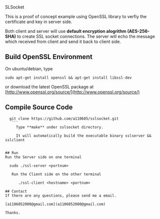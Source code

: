 SLSocket

This is a proof of concept example using OpenSSL library to verfiy the certificate and key in server side. 

Both client and server will use **default encryption alogrithm (AES-256-SHA)** to create SSL socket connections.
The server will echo the message which received from client and send it back to client side.

## Build OpenSSL Environment
On ubuntu/debian, type 

```	
sudo apt-get install openssl && apt-get install libssl-dev
```

or download the latest OpenSSL package at [http://www.openssl.org/source/](http://www.openssl.org/source/)


## Compile Source Code
 
  ```
    git clone https://github.com/a110605/sslsocket.git
     ```
       Type **make** under sslsocket directory.
         
	   It will automatically build the executable binary sslserver && sslclient


## Run
Run the Server side on one terminal

	sudo ./ssl-server <portnum>
	 
	 Run the Client side on the other terminal

	 	./ssl-client <hostname> <portnum>

## Contact
If there are any questions, please send me a email. 

[a1106052000@gmail.com](a1106052000@gmail.com)

Thanks.
